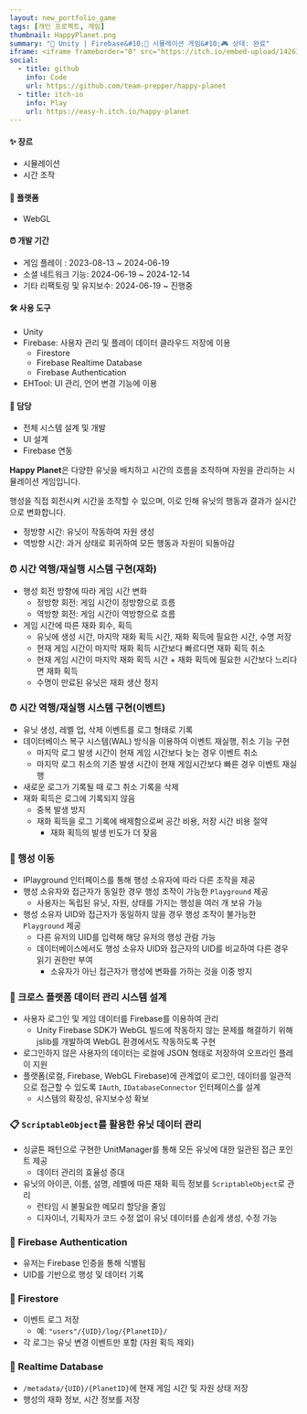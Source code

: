```yaml
---
layout: new_portfolio_game
tags: [개인 프로젝트, 게임]
thumbnail: HappyPlanet.png
summary: "🔧 Unity | Firebase&#10;🌟 시뮬레이션 게임&#10;🎮 상태: 완료"
iframe: <iframe frameborder="0" src="https://itch.io/embed-upload/14261398?color=333333" allowfullscreen="" width="300" height="500"><a href="https://easy-h.itch.io/happy-planet">Play Happy Planet on itch.io</a></iframe>
social:
  - title: github
    info: Code
    url: https://github.com/team-prepper/happy-planet
  - title: itch-io
    info: Play
    url: https://easy-h.itch.io/happy-planet
---
```

<!-- card: 💡 게임 개요 -->

#### ✨ 장르
- 시뮬레이션
- 시간 조작

#### 📱 플랫폼
- WebGL

#### ⏰ 개발 기간
- 게임 플레이 : 2023-08-13 ~ 2024-06-19
- 소셜 네트워크 기능: 2024-06-19 ~ 2024-12-14
- 기타 리팩토링 및 유지보수: 2024-06-19 ~ 진행중

<!-- card: 💡 게임 개요 -->

#### 🛠 사용 도구
- Unity
- Firebase: 사용자 관리 및 플레이 데이터 클라우드 저장에 이용
    - Firestore
    - Firebase Realtime Database
    - Firebase Authentication
- EHTool: UI 관리, 언어 변경 기능에 이용

#### 👤 담당
- 전체 시스템 설계 및 개발
- UI 설계
- Firebase 연동

<!-- card: 📖 게임 소개  -->

**Happy Planet**은 다양한 유닛을 배치하고 시간의 흐름을 조작하며 자원을 관리하는 시뮬레이션 게임입니다.

행성을 직접 회전시켜 시간을 조작할 수 있으며, 이로 인해 유닛의 행동과 결과가 실시간으로 변화합니다.  

- 정방향 시간: 유닛이 작동하여 자원 생성  
- 역방향 시간: 과거 상태로 회귀하여 모든 행동과 자원이 되돌아감

<!-- card: 🛠️ 주요 기능 및 기여 -->

### ⏰ 시간 역행/재실행 시스템 구현(재화)
- 행성 회전 방향에 따라 게임 시간 변화
    - 정방향 회전: 게임 시간이 정방향으로 흐름
    - 역방향 회전: 게임 시간이 역방향으로 흐름
- 게임 시간에 따른 재화 회수, 획득
    - 유닛에 생성 시간, 마지막 재화 획득 시간, 재화 획득에 필요한 시간, 수명 저장
    - 현재 게임 시간이 마지막 재화 획득 시간보다 빠르다면 재화 획득 취소
    - 현재 게임 시간이 마지막 재화 획득 시간 + 재화 획득에 필요한 시간보다 느리다면 재화 획득
    - 수명이 만료된 유닛은 재화 생산 정지

<!-- card: 🛠️ 주요 기능 및 기여 -->

### ⏰ 시간 역행/재실행 시스템 구현(이벤트)
- 유닛 생성, 레벨 업, 삭제 이벤트를 로그 형태로 기록
- 데이터베이스 복구 시스템(WAL) 방식을 이용하여 이벤트 재실행, 취소 기능 구현
    - 마지막 로그 발생 시간이 현재 게임 시간보다 늦는 경우 이벤트 취소
    - 마지막 로그 취소의 기존 발생 시간이 현재 게임시간보다 빠른 경우 이벤트 재실행
- 새로운 로그가 기록될 때 로그 취소 기록을 삭제
- 재화 획득은 로그에 기록되지 않음
    - 중복 발생 방지
    - 재화 획득을 로그 기록에 배제함으로써 공간 비용, 저장 시간 비용 절약
        - 재화 획득의 발생 빈도가 더 잦음

<!-- card: 🛠️ 주요 기능 및 기여 -->

### 🚀 행성 이동
- IPlayground 인터페이스를 통해 행성 소유자에 따라 다른 조작을 제공
- 행성 소유자와 접근자가 동일한 경우 행성 조작이 가능한 `Playground` 제공
    - 사용자는 독립된 유닛, 자원, 상태를 가지는 행성을 여러 개 보유 가능
- 행성 소유자 UID와 접근자가 동일하지 않을 경우 행성 조작이 불가능한 `Playground` 제공
    - 다른 유저의 UID를 입력해 해당 유저의 행성 관람 가능
    - 데이터베이스에서도 행성 소유자 UID와 접근자의 UID를 비교하여 다른 경우 읽기 권한만 부여
        - 소유자가 아닌 접근자가 행성에 변화를 가하는 것을 이중 방지

<!-- card: 🛠️ 주요 기능 및 기여 -->

### 📱 크로스 플랫폼 데이터 관리 시스템 설계
- 사용자 로그인 및 게임 데이터를 Firebase를 이용하여 관리
    - Unity Firebase SDK가 WebGL 빌드에 작동하지 않는 문제를 해결하기 위해 jslib를 개발하여 WebGL 환경에서도 작동하도록 구현
- 로그인하지 않은 사용자의 데이터는 로컬에 JSON 형태로 저장하여 오프라인 플레이 지원
- 플랫폼(로컬, Firebase, WebGL Firebase)에 관계없이 로그인, 데이터를 일관적으로 접근할 수 있도록 `IAuth`, `IDatabaseConnector` 인터페이스를 설계
    - 시스템의 확장성, 유지보수성 확보

<!-- card: 🛠️ 주요 기능 및 기여 -->

### 📋 `ScriptableObject`를 활용한 유닛 데이터 관리
- 싱글톤 패턴으로 구현한 UnitManager를 통해 모든 유닛에 대한 일관된 접근 포인트 제공
    - 데이터 관리의 효율성 증대
- 유닛의 아이콘, 이름, 설명, 레벨에 따른 재화 획득 정보를 `ScriptableObject`로 관리
    - 런타임 시 불필요한 메모리 할당을 줄임
    - 디자이너, 기획자가 코드 수정 없이 유닛 데이터를 손쉽게 생성, 수정 가능

<!-- card: ☁️ Firebase 연동 구조 -->

### 🔐 Firebase Authentication

- 유저는 Firebase 인증을 통해 식별됨
- UID를 기반으로 행성 및 데이터 기록

### 📁 Firestore

- 이벤트 로그 저장  
    - 예: `"users"/{UID}/log/{PlanetID}/`
- 각 로그는 유닛 변경 이벤트만 포함 (자원 획득 제외)

### 📡 Realtime Database

- `/metadata/{UID}/{PlanetID}`에 현재 게임 시간 및 자원 상태 저장
- 행성의 재화 정보, 시간 정보를 저장